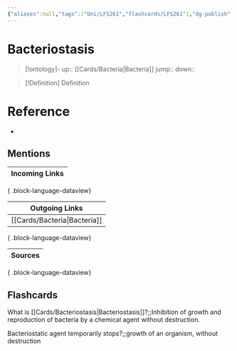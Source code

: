 ```yaml
---
{"aliases":null,"tags":["Uni/LFS261","flashcards/LFS261"],"dg-publish":true,"permalink":"/cards/bacteriostasis/","dgPassFrontmatter":true}
---
```


# Bacteriostasis

> [!ontology]-
> up:: [[Cards/Bacteria\|Bacteria]]
> jump:: 
> down:: 

> [!Definition] Definition
> 

# Reference
- 

## Mentions
| Incoming Links |
| -------------- |

{ .block-language-dataview}

| Outgoing Links                  |
| ------------------------------- |
| [[Cards/Bacteria\|Bacteria]] |

{ .block-language-dataview}

| Sources |
| ------- |

{ .block-language-dataview}

## Flashcards 

What is [[Cards/Bacteriostasis\|Bacteriostasis]]?;;Inhibition of growth and reproduction of bacteria by a chemical agent without destruction.
<!--SR:!2024-04-19,3,250-->

Bacteriostatic agent temporarily stops?;;growth of an organism, without destruction
<!--SR:!2024-04-19,3,250-->